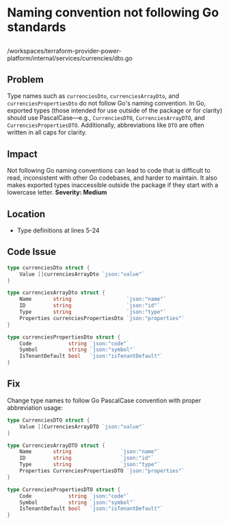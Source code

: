 # Naming convention not following Go standards

##

/workspaces/terraform-provider-power-platform/internal/services/currencies/dto.go

## Problem

Type names such as `currenciesDto`, `currenciesArrayDto`, and `currenciesPropertiesDto` do not follow Go's naming convention. In Go, exported types (those intended for use outside of the package or for clarity) should use PascalCase—e.g., `CurrenciesDTO`, `CurrenciesArrayDTO`, and `CurrenciesPropertiesDTO`. Additionally, abbreviations like `DTO` are often written in all caps for clarity.

## Impact

Not following Go naming conventions can lead to code that is difficult to read, inconsistent with other Go codebases, and harder to maintain. It also makes exported types inaccessible outside the package if they start with a lowercase letter. **Severity: Medium**

## Location

- Type definitions at lines 5-24

## Code Issue

```go
type currenciesDto struct {
	Value []currenciesArrayDto `json:"value"`
}

type currenciesArrayDto struct {
	Name       string                  `json:"name"`
	ID         string                  `json:"id"`
	Type       string                  `json:"type"`
	Properties currenciesPropertiesDto `json:"properties"`
}

type currenciesPropertiesDto struct {
	Code            string `json:"code"`
	Symbol          string `json:"symbol"`
	IsTenantDefault bool   `json:"isTenantDefault"`
}
```

## Fix

Change type names to follow Go PascalCase convention with proper abbreviation usage:

```go
type CurrenciesDTO struct {
	Value []CurrenciesArrayDTO `json:"value"`
}

type CurrenciesArrayDTO struct {
	Name       string                `json:"name"`
	ID         string                `json:"id"`
	Type       string                `json:"type"`
	Properties CurrenciesPropertiesDTO `json:"properties"`
}

type CurrenciesPropertiesDTO struct {
	Code            string `json:"code"`
	Symbol          string `json:"symbol"`
	IsTenantDefault bool   `json:"isTenantDefault"`
}
```
